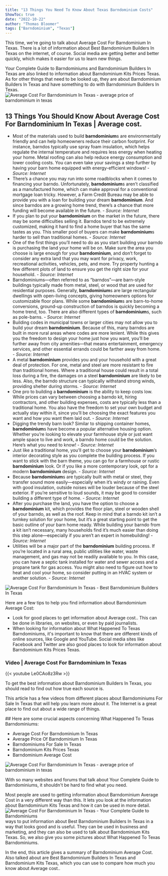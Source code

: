```yaml
---
title: "13 Things You Need To Know About Texas Barndominium Costs"
ShowToc: true 
date: "2022-10-22"
author: "Thomas Bloomer" 
tags: ["Barndominium", "Texas"]
---
```


	
This time, we're going to talk about Average Cost For Barndominium In Texas. There is a lot of information about Best Barndominium Builders In Texas on the internet, of course. Social media are getting better and better quickly, which makes it easier for us to learn new things.

Your Complete Guide to Barndominiums and Barndominium Builders In Texas are also linked to information about Barndominium Kits Prices Texas. As for other things that need to be looked up, they are about Barndominium Builders In Texas and have something to do with Barndominium Builders In Texas.
<img loading="lazy" src="http://bloximages.chicago2.vip.townnews.com/wmicentral.com/content/tncms/assets/v3/editorial/3/ac/3acbbb98-ea1e-11e6-abc8-27b51c985673/589495a33b433.image.jpg?resize=1200%2C675" onerror="this.onerror=null;this.src='https://blogger.googleusercontent.com/img/a/AVvXsEhe7F7TRXHtjiKvHb5vS7DmnxvpHiDyoYyYvm1nHB3Qp2_w3BnM6A2eq4v7FYxCC9bfZt3a9vIMtAYEKUiaDQbHMg-ViyGmRIj39MLp0bGFfgfYw1Dc9q_H-T0wiTm3l0Uq42dETrN9eC8aGJ9_IORZsxST1AcLR7np1koOfcc7tnHa4S8Mwz_xD9d0=s16000';" alt="Average Cost For Barndominium In Texas - average price of barndominium in texas" >

## 13 Things You Should Know About Average Cost For Barndominium In Texas | Average cost.
-   Most of the materials used to build **barndominium**s are environmentally friendly and can help homeowners reduce their carbon footprint. For instance, barndos typically use spray foam insulation, which helps regulate the internal temperature and requires less energy when heating your home. Metal roofing can also help reduce energy consumption and lower cooling costs. You can even take your savings a step further by having your barn home equipped with energy-efficient windows! - <cite>Source: Internet</cite>
-   There’s a chance you may run into some roadblocks when it comes to financing your barndo. Unfortunately, **barndominium**s aren’t classified as a manufactured home, which can make approval for a conventional mortgage loan tricky. However, a Farm Credit Bureau may be able to provide you with a loan for building your dream **barndominium**. And since barndos are a growing home trend, there’s a chance that more funding will become available in the future. - <cite>Source: Internet</cite>
-   If you plan to put your **barndominium** on the market in the future, there may be some difficulties selling it. Barndos tend to be extremely customized, making it hard to find a home buyer that has the same tastes as you. This smaller pool of buyers can make **barndominium**s harder to sell than traditional homes. - <cite>Source: Internet</cite>
-   One of the first things you’ll need to do as you start building your barndo is purchasing the land your home will be on. Make sure the area you choose is large enough for your **barndominium**, and don’t forget to consider any extra land that you may want for privacy, work, recreational activities, vehicles, pets, and more. Try property hunting a few different plots of land to ensure you get the right size for your household. - <cite>Source: Internet</cite>
-   Barndominiums—often referred to as “barndos”—are barn-style buildings typically made from metal, steel, or wood that are used for residential purposes. Generally, **barndominium**s are large rectangular dwellings with open-living concepts, giving homeowners options for customizable floor plans. While some **barndominium**s are barn-to-home conversions, ground-up construction of barndos is quickly becoming a home trend, too. There are also different types of **barndominium**s, such as pole-barns. - <cite>Source: Internet</cite>
-   Building codes in municipal towns or larger cities may not allow you to build your dream **barndominium**. Because of this, many barndos are built in more rural areas where codes are more lenient. While this gives you the freedom to design your home just how you want, you’ll be further away from city amenities—that means entertainment, emergency services, and other essential errands could be farther away from home. - <cite>Source: Internet</cite>
-   A metal **barndominium** provides you and your household with a great deal of protection. For one, metal and steel are more resistant to fire than traditional homes. Where a traditional house could result in a total loss during a fire, the damages on a steel **barndominium** are likely to be less. Also, the barndo structure can typically withstand strong winds, providing shelter during storms. - <cite>Source: Internet</cite>
-   One pro to building a **barndominium** is the ability to keep costs low. While prices can vary between choosing a barndo kit, hiring contractors, and other building expenses, costs are typically less than a traditional home. You also have the freedom to set your own budget and actually stay within it, since you’ll be choosing the exact features you want and how you want them laid out. - <cite>Source: Internet</cite>
-   Digging the trendy barn look? Similar to shipping container homes, **barndominium**s have become a popular alternative housing option. Whether you’re looking to elevate your farmhouse style or just want ample space to live and work, a barndo home could be the solution. Here’s what you need to know! - <cite>Source: Internet</cite>
-   Just like a traditional home, you’ll get to choose your **barndominium**’s interior decorating style as you complete the building process. If you want to stick with the barn theme, you can go for a farmhouse or rustic **barndominium** look. Or if you like a more contemporary look, opt for a modern **barndominium** design. - <cite>Source: Internet</cite>
-   Because **barndominium**s are typically built with metal or steel, they transfer sound more easily—especially when it’s windy or raining. Even with good insulation, outside noises will be louder because of the steel exterior. If you’re sensitive to loud sounds, it may be good to consider building a different type of home. - <cite>Source: Internet</cite>
-   After you purchase the land, you have the option to choose a **barndominium** kit, which provides the floor plan, steel or wooden shell of your barndo, as well as the roof. Keep in mind that a barndo kit isn’t a turnkey solution for your home, but it’s a great starting point to get the basic outline of your barn home ready. While building your barndo from a kit isn’t necessary, many households find it’s much easier than doing this step alone—especially if you aren’t an expert in homebuilding! - <cite>Source: Internet</cite>
-   Utilities will be a major part of the **barndominium** building process. If you’re located in a rural area, public utilities like water, waste management, and gas may not be readily available to you. In this case, you can have a septic tank installed for water and sewer access and a propane tank for gas access. You might also need to figure out how to heat and cool your home, so consider putting in an HVAC system or another solution. - <cite>Source: Internet</cite>


<img loading="lazy" src="https://acheapride.com/yahoo_site_admin/assets/images/A_Cheap_Ride_-_Web_Site_Photos_-_Paramount_Theater_-_08-11.241193104_std.jpg" onerror="this.onerror=null;this.src='https://blogger.googleusercontent.com/img/a/AVvXsEhe7F7TRXHtjiKvHb5vS7DmnxvpHiDyoYyYvm1nHB3Qp2_w3BnM6A2eq4v7FYxCC9bfZt3a9vIMtAYEKUiaDQbHMg-ViyGmRIj39MLp0bGFfgfYw1Dc9q_H-T0wiTm3l0Uq42dETrN9eC8aGJ9_IORZsxST1AcLR7np1koOfcc7tnHa4S8Mwz_xD9d0=s16000';" alt="Average Cost For Barndominium In Texas - Best Barndominium Builders In Texas" >

Here are a few tips to help you find information about Barndominium Average Cost:
- Look for good places to get information about Average cost.. This can be done in libraries, on websites, or even by paid journalists.
- When looking for information about What Happened To Texas Barndominiums, it's important to know that there are different kinds of online sources, like Google and YouTube. Social media sites like Facebook and Twitter are also good places to look for information about Barndominium Kits Prices Texas.

### Video | Average Cost For Barndominium In Texas
{{< youtube Le0CAo8z3Rw >}} 

To get the best information about Barndominium Builders In Texas, you should read to find out how true each source is.

This article has a few videos from different places about Barndominiums For Sale In Texas that will help you learn more about it. The Internet is a great place to find out about a wide range of things.
<script async="async" data-cfasync="false" src="//normallydemandedalter.com/fe63df3c5408708b15d8dc3d9b206b31/invoke.js"></script>
<div id="container-fe63df3c5408708b15d8dc3d9b206b31"></div>
## Here are some crucial aspects concerning What Happened To Texas Barndominiums:

- Average Cost For Barndominium In Texas
- Average Price Of Barndominium In Texas
- Barndominiums For Sale In Texas
- Barndominium Kits Prices Texas
- Barndominium Average Cost

 <img loading="lazy" src="https://pesbuildingsystems.com/wp-content/gallery/gallery-1/4.jpg" onerror="this.onerror=null;this.src='https://blogger.googleusercontent.com/img/a/AVvXsEhe7F7TRXHtjiKvHb5vS7DmnxvpHiDyoYyYvm1nHB3Qp2_w3BnM6A2eq4v7FYxCC9bfZt3a9vIMtAYEKUiaDQbHMg-ViyGmRIj39MLp0bGFfgfYw1Dc9q_H-T0wiTm3l0Uq42dETrN9eC8aGJ9_IORZsxST1AcLR7np1koOfcc7tnHa4S8Mwz_xD9d0=s16000';" alt="Average Cost For Barndominium In Texas - average price of barndominium in texas" >

With so many websites and forums that talk about Your Complete Guide to Barndominiums, it shouldn't be hard to find what you need.

Most people are used to getting information about Barndominium Average Cost in a very different way than this. It lets you look at the information about Barndominium Kits Texas and how it can be used in more detail.
<img loading="lazy" src="http://www.texas-bestconstruction.com/Sites/711/PhotoGallery/Gallery/Album400/images/laundry1_gallery.jpg" onerror="this.onerror=null;this.src='https://blogger.googleusercontent.com/img/a/AVvXsEhe7F7TRXHtjiKvHb5vS7DmnxvpHiDyoYyYvm1nHB3Qp2_w3BnM6A2eq4v7FYxCC9bfZt3a9vIMtAYEKUiaDQbHMg-ViyGmRIj39MLp0bGFfgfYw1Dc9q_H-T0wiTm3l0Uq42dETrN9eC8aGJ9_IORZsxST1AcLR7np1koOfcc7tnHa4S8Mwz_xD9d0=s16000';" alt="Average Cost For Barndominium In Texas - Your Complete Guide to Barndominiums" >
ways to put information about Best Barndominium Builders In Texas in a way that looks good and is useful. They can be used in business and marketing, and they can also be used to talk about Barndominium Kits Texas. So, we also give you some pictures about What Happened To Texas Barndominiums.

In the end, this article gives a summary of Barndominium Average Cost. Also talked about are Best Barndominium Builders In Texas and Barndominium Kits Texas, which you can use to compare how much you know about Average cost..
	
	
	
	

